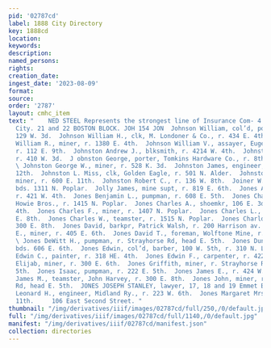 ```yaml
---
pid: '02787cd'
label: 1888 City Directory
key: 1888cd
location: 
keywords: 
description: 
named_persons: 
rights: 
creation_date: 
ingest_date: '2023-08-09'
format: 
source: 
order: '2787'
layout: cmhc_item
text: "    NED STEEL Represents the strongest line of Insurance Com- 4 panies in the
  City. 21 and 22 BOSTON BLOCK. JOH 154 JON  Johnson William, col’d, porter, r. rear
  129 W. 3d.  Johnson William H., clk, M. Londoner & Co., r. 434 E. 4th.  Johnson
  William R., miner, r. 1380 E. 4th.  Johnson William V., assayer, Eugene Stevens,
  r. 112 E. 9th.  Johnston Andrew J., blksmith, r. 4214 W. 4th.  Johnston A. C., carpenter,
  r. 410 W. 3d.  J obnston George, porter, Tomkins Hardware Co., r. 8th, cor, oplar.
  \ Johnston George W., miner, r. 528 K. 3d.  Johnston James, engineer, r. 414 E.
  12th.  Johnston L. Miss, clk, Golden Eagle, r. 501 N. Alder.  Johnston Maxwell M.,
  miner, r. 600 E. 11th.  Johnston Robert C., r. 136 W. 8th.  Joiner W. H., engineer,
  bds. 1311 N. Poplar.  Jolly James, mine supt, r. 819 E. 6th.  Jones Arthur J., miner,
  r. 421 W. 4th.  Jones Benjamin L., pumpman, r. 608 E. 5th.  Jones Charles, clk,
  Howie Bros., r. 1415 N. Poplar.  Jones Charles A., shoemkr, 106 E. 3d, r. 421 W.
  4th.  Jones Charles F., miner, r. 1407 N. Poplar.  Jones Charles L., miner, r. 300
  E. 8th.  Jones Charles W., teamster, r. 1515 N. Poplar.  Jones Charlotte Mrs., r.
  300 E. 8th.  Jones David, barkpr, Patrick Walsh, r. 200 Harrison av.  Jones David
  E., miner, r. 405 E. 6th.  Jones David T., foreman, Wolftone Mine, r. 814 N. Alder.
  \ Jones DeWitt H., pumpman, r. Strayhorse Rd, head E. 5th.  Jones Duncan, miner,
  bds. 606 E. 6th.  Jones Edwin, col’d, barber, 100 W. 5th, r. 310 N. Leiter av.  Jones
  Edwin C., painter, r. 318 HE. 4th.  Jones Edwin F., carpenter, r. 422 E. 5th.  Jones
  Elijab, miner, r. 300 E. 6th.  Jones Griffith, miner, r. Strayhorse Rd, head E.
  5th.  Jones Isaac, pumpman, r. 222 E. 5th.  Jones James E., r. 424 W. 4th. .  Jones
  James M., teamster, John Harvey, r. 300 E. 8th.  Jones John, miner, r. Strayhorse
  Rd, head E. 5th.  JONES JOSEPH STANLEY, lawyer, 17, 18 and 19 Emmet Blk.  Jones
  Leonard H., engineer, Midland Ry., r. 223 W. 6th.  Jones Margaret Mrs., r. 429 E.
  11th.     106 East Second Street. "
thumbnail: "/img/derivatives/iiif/images/02787cd/full/250,/0/default.jpg"
full: "/img/derivatives/iiif/images/02787cd/full/1140,/0/default.jpg"
manifest: "/img/derivatives/iiif/02787cd/manifest.json"
collection: directories
---
```

